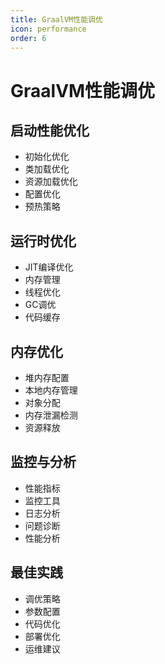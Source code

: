 ```yaml
---
title: GraalVM性能调优
icon: performance
order: 6
---
```


# GraalVM性能调优

## 启动性能优化
- 初始化优化
- 类加载优化
- 资源加载优化
- 配置优化
- 预热策略

## 运行时优化
- JIT编译优化
- 内存管理
- 线程优化
- GC调优
- 代码缓存

## 内存优化
- 堆内存配置
- 本地内存管理
- 对象分配
- 内存泄漏检测
- 资源释放

## 监控与分析
- 性能指标
- 监控工具
- 日志分析
- 问题诊断
- 性能分析

## 最佳实践
- 调优策略
- 参数配置
- 代码优化
- 部署优化
- 运维建议
